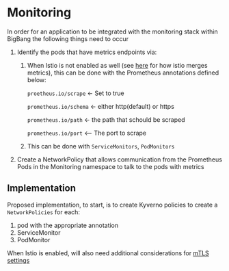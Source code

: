 # Monitoring

In order for an application to be integrated with the monitoring stack within BigBang the following things need to occur


1. Identify the pods that have metrics endpoints via:
    1. When Istio is not enabled as well (see [here](https://istio.io/latest/docs/ops/integrations/prometheus/#option-1-metrics-merging) for how istio merges metrics), this can be done with the Prometheus annotations defined below:

        `proetheus.io/scrape` <- Set to true

        `prometheus.io/schema` <- either http(default) or https

        `prometheus.io/path` <- the path that schould be scraped

        `prometheus.io/port` <-- The port to scrape
    1. This can be done with `ServiceMonitors`, `PodMonitors`
1. Create a NetworkPolicy that allows communication from the Prometheus Pods in the Monitoring namespace to talk to the pods with metrics


## Implementation

Proposed implementation, to start, is to create Kyverno policies to create a `NetworkPolicies` for each:
    
1. pod with the appropriate annotation
2. ServiceMonitor
3. PodMonitor 

When Istio is enabled, will also need additional considerations for [mTLS settings](https://docs-bigbang.dso.mil/latest/packages/monitoring/docs/istio-mtls-metrics/)
